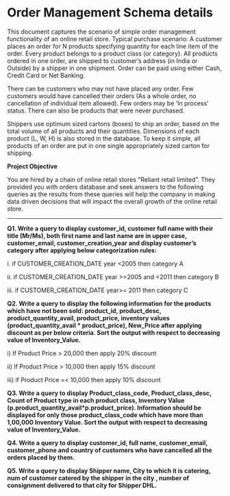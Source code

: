 # Order Management Schema details
This document captures the scenario of simple order management functionality of an online retail store.
Typical purchase scenario: A customer places an order for N products specifying quantity for each line item
of the order. Every product belongs to a product class (or category). All products ordered in one order, are
shipped to customer’s address (in India or Outside) by a shipper in one shipment. Order can be paid using
either Cash, Credit Card or Net Banking.

There can be customers who may not have placed any order. Few customers would have cancelled their
orders (As a whole order, no cancellation of individual item allowed). Few orders may be ‘In process’
status. There can also be products that were never purchased.

Shippers use optimum sized cartons (boxes) to ship an order, based on the total volume of all products
and their quantities. Dimensions of each product (L, W, H) is also stored in the database. To keep it simple,
all products of an order are put in one single appropriately sized carton for shipping.

**Project Objective**

You are hired by a chain of online retail stores “Reliant retail limited”. They provided you with orders
database and seek answers to the following queries as the results from these queries will help the
company in making data driven decisions that will impact the overall growth of the online retail store.

----------------------------------------------------------------------------------------------------------------------------------------------------------------
**Q1. Write a query to display customer_id, customer full name with their title (Mr/Ms), both first name and
last name are in upper case, customer_email, customer_creation_year and display customer’s category
after applying below categorization rules:**

i. if CUSTOMER_CREATION_DATE year <2005 then category A

ii. if CUSTOMER_CREATION_DATE year >=2005 and <2011 then category B

iii. if CUSTOMER_CREATION_DATE year>= 2011 then category C

**Q2. Write a query to display the following information for the products which have not been sold:
product_id, product_desc, product_quantity_avail, product_price, inventory values (product_quantity_avail * product_price), New_Price after applying discount as per below criteria. Sort the output with respect to decreasing value of Inventory_Value.**

i) If Product Price > 20,000 then apply 20% discount

ii) If Product Price > 10,000 then apply 15% discount

iii) if Product Price =< 10,000 then apply 10% discount


**Q3. Write a query to display Product_class_code, Product_class_desc, Count of Product type in each
product class, Inventory Value (p.product_quantity_avail*p.product_price). Information should be
displayed for only those product_class_code which have more than 1,00,000 Inventory Value. Sort the
output with respect to decreasing value of Inventory_Value.**

**Q4. Write a query to display customer_id, full name, customer_email, customer_phone and country of
customers who have cancelled all the orders placed by them.**

**Q5. Write a query to display Shipper name, City to which it is catering, num of customer catered by the
shipper in the city , number of consignment delivered to that city for Shipper DHL.**
